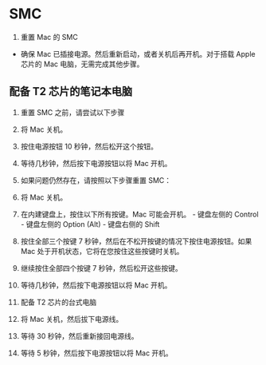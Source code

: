 # SMC 
1. 重置 Mac 的 SMC
  - 确保 Mac 已插接电源。然后重新启动，或者关机后再开机。对于搭载 Apple 芯片的 Mac 电脑，无需完成其他步骤。

## 配备 T2 芯片的笔记本电脑
1. 重置 SMC 之前，请尝试以下步骤
  1. 将 Mac 关机。
  2. 按住电源按钮 10 秒钟，然后松开这个按钮。
  3. 等待几秒钟，然后按下电源按钮以将 Mac 开机。

2. 如果问题仍然存在，请按照以下步骤重置 SMC：
  1. 将 Mac 关机。
  2. 在内建键盘上，按住以下所有按键。Mac 可能会开机。
    - 键盘左侧的 Control
    - 键盘左侧的 Option (Alt)
    - 键盘右侧的 Shift
  3. 按住全部三个按键 7 秒钟，然后在不松开按键的情况下按住电源按钮。如果 Mac 处于开机状态，它将在您按住这些按键时关机。
  4. 继续按住全部四个按键 7 秒钟，然后松开这些按键。
  5. 等待几秒钟，然后按下电源按钮以将 Mac 开机。
3. 配备 T2 芯片的台式电脑
  1. 将 Mac 关机，然后拔下电源线。
  2. 等待 30 秒钟，然后重新接回电源线。
  3. 等待 5 秒钟，然后按下电源按钮以将 Mac 开机。